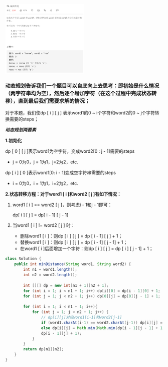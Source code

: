 <img src = 'https://github.com/leopardv10/DataStructure-and-ComputerAlgorithm/blob/master/%E5%8A%A8%E6%80%81%E8%A7%84%E5%88%92/images/LC%2072.png?raw=true' width =50%>

### 动态规划告诉我们一个题目可以自底向上去思考：即初始是什么情况（两字符串均为空），然后逐个增加字符（在这个过程中完成状态转移），直到最后我们需要求解的情况；

对于本题，我们使dp [ i ] [ j ] 表示word1的0 ~ i个字符和word2的0 ~ j个字符转换需要的steps；

***动态规划两要素***

**1.初始化**

dp [ 0 ] [ j ]表示word1为空字符，变成word2[0 : j - 1]需要的steps

+ j = 0为0，j = 1为1，j=2为2，etc.

dp [ i ] [ 0 ]表示word1[0: i - 1]变成空字符串需要的steps

+ i = 0为0，i = 1为1，i=2为2，etc.

**2.状态转移方程：对于word1 [ i ]和word2 [ j ]有如下情况：**

1. word1 [ i ] == word2 [ j ]，则考虑i - 1和j - 1即可：

   dp[ i ] [ j ] = dp[ i - 1] [ j - 1]

2. 当word1 [ i ] != word2 [ j ] 时：   

   + 删除word1 [ i ]：则dp [ i ] [ j ] = dp [ i - 1] [ j ] + 1；
   + 替换word1 [ i ]：则dp [ i ] [ j ] = dp [ i - 1] [ j - 1] + 1；
   + 在word1 [ i ]后面增加一个字符：则dp [ i ] [ j ] = dp [ i ] [ j - 1] + 1；

```java
class Solution {
    public int minDistance(String word1, String word2) {
        int n1 = word1.length();
        int n2 = word2.length();

        int [][] dp = new int[n1 + 1][n2 + 1];
        for (int i = 1; i < n1 + 1; i++) dp[i][0] = dp[i - 1][0] + 1;
        for (int j = 1; j < n2 + 1; j++) dp[0][j] = dp[0][j - 1] + 1;

        for (int i = 1; i < n1 + 1; i++){
            for (int j = 1; j < n2 + 1; j++) {
                // dp[i][j]对应word1[i-1]和word2[j-1]
                if (word1.charAt(i-1) == word2.charAt(j-1)) dp[i][j] = dp[i - 1][j - 1];
                else dp[i][j] = Math.min(Math.min(dp[i - 1][j - 1] + 1, dp[i][j - 1] + 1), 
                dp[i - 1][j] + 1);
            }
        }
        return dp[n1][n2];
    }
}
```

